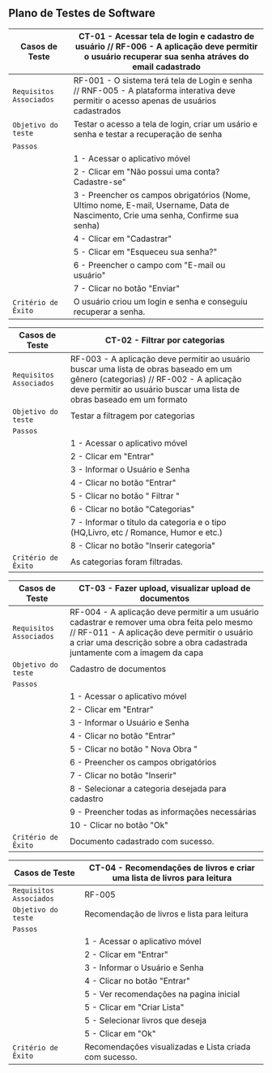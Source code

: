 ## Plano de Testes de Software

| Casos de Teste | CT-01 - Acessar tela de login e cadastro de usuário //  RF-006 - A aplicação deve permitir o usuário recuperar sua senha atráves do email cadastrado |
|--------------------|------------------------------------|
|`Requisitos Associados` | RF-001 - O sistema terá tela de Login e senha // RNF-005 - A plataforma interativa deve permitir o acesso apenas de usuários cadastrados |
|`Objetivo do teste` | Testar o acesso a tela de login, criar um usário e senha e testar a recuperação de senha |
|`Passos` | 
||1 - Acessar o aplicativo móvel |
||2 - Clicar em "Não possui uma conta? Cadastre-se" |
||3 - Preencher os campos obrigatórios (Nome, Ultimo nome, E-mail, Username, Data de Nascimento, Crie uma senha, Confirme sua senha) |
||4 - Clicar em "Cadastrar" |
||5 - Clicar em "Esqueceu sua senha?" |
||6 - Preencher o campo com "E-mail ou usuário" |
||7 - Clicar no botão "Enviar" |
|`Critério de Êxito` | O usuário criou um login e senha e conseguiu recuperar a senha. |


| Casos de Teste | CT-02 - Filtrar por categorias |
|--------------------|------------------------------------|
|`Requisitos Associados` | RF-003 -  A aplicação deve permitir ao usuário buscar uma lista de obras baseado em um gênero (categorias) //  RF-002 - A aplicação deve permitir ao usuário buscar uma lista de obras baseado em um formato |
|`Objetivo do teste` | Testar a filtragem por categorias |
|`Passos` | 
||1 - Acessar o aplicativo móvel |
||2 - Clicar em "Entrar"|
||3 - Informar o Usuário e Senha |
||4 - Clicar no botão "Entrar" |
||5 - Clicar no botão " Filtrar " |
||6 - Clicar no botão "Categorias" |
||7 - Informar o título da categoria e o tipo (HQ,Livro, etc / Romance, Humor e etc.)|
||8 - Clicar no botão "Inserir categoria"  |
|`Critério de Êxito` | As categorias foram filtradas. |


| Casos de Teste | CT-03 - Fazer upload, visualizar upload de documentos |
|--------------------|------------------------------------|
|`Requisitos Associados` | RF-004 - A aplicação deve permitir a um usuário cadastrar e remover uma obra feita pelo mesmo // RF-011 - A aplicação deve permitir o usuário a criar uma descrição sobre a obra cadastrada juntamente com a imagem da capa |
|`Objetivo do teste` | Cadastro de documentos |
|`Passos` | 
||1 - Acessar o aplicativo móvel |
||2 - Clicar em "Entrar" |
||3 - Informar o Usuário e Senha | 
||4 - Clicar no botão "Entrar" |
||5 - Clicar no botão " Nova Obra " |
||6 - Preencher os campos obrigatórios |
||7 - Clicar no botão "Inserir" | 
||8 - Selecionar a categoria desejada para cadastro |
||9 - Preencher todas as informações necessárias |
||10 - Clicar no botão "Ok" |
|`Critério de Êxito` | Documento cadastrado com sucesso. |


| Casos de Teste | CT-04 - Recomendações de livros e criar uma lista de livros para leitura |
|--------------------|------------------------------------|
|`Requisitos Associados` | RF-005 | A aplicação deve permitir o usuário acessar um feed de recomendações de livros // RF-007 A aplicação deve permitir o usuário criar uma lista de livros para ler mais tarde.                                                                     |
|`Objetivo do teste` | Recomendação de livros e lista para leitura  |
|`Passos` | 
||1 - Acessar o aplicativo móvel |
||2 - Clicar em "Entrar" |
||3 - Informar o Usuário e Senha |
||4 - Clicar no botão "Entrar" |
||5 - Ver recomendações na pagina inicial|
||5 - Clicar em "Criar Lista"|
||5 - Selecionar livros que deseja |
||5 - Clicar em "Ok" |
|`Critério de Êxito` | Recomendações visualizadas e Lista criada com sucesso. |


